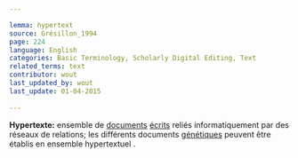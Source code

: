 ```yaml
---

lemma: hypertext
source: Grésillon_1994
page: 224 
language: English
categories: Basic Terminology, Scholarly Digital Editing, Text
related_terms: text
contributor: wout
last_updated_by: wout
last_update: 01-04-2015
        
---
```


**Hypertexte:** ensemble de [documents](document.html) [écrits](writingProduct.html) reliés informatiquement par des réseaux de relations; les différents documents [génétiques](genesis.html) peuvent être établis en ensemble hypertextuel .

